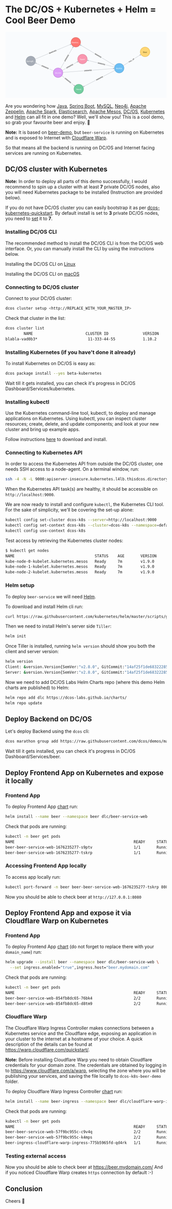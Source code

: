 # The DC/OS + Kubernetes + Helm = Cool Beer Demo

![Model](images/components.png)

Are you wondering how [Java](http://www.oracle.com/technetwork/java/index.html), [Spring Boot](https://projects.spring.io/spring-boot/), [MySQL](https://www.mysql.com), [Neo4j](https://neo4j.com), [Apache Zeppelin](https://zeppelin.apache.org/), [Apache Spark](https://spark.apache.org/), [Elasticsearch](https://www.elastic.co),  [Apache Mesos](https://mesos.apache.org/), [DC/OS](https://dcos.io), [Kubernetes](https://kubernetes.io/) and [Helm](https://helm.sh) can all fit in one demo? Well, we'll show you! This is a cool demo, so grab your favourite beer and enjoy. 🍺

**Note:** It is based on [beer-demo](https://github.com/dcos/demos/tree/master/beer-demo/1.10), but `beer-service` is running on Kubernetes and is exposed to Internet with [Cloudflare Warp](https://warp.cloudflare.com/docs/kubernetes/).

So that means all the backend is running on DC/OS and Internet facing services are running on Kubernetes.

## DC/OS cluster with Kubernetes

**Note:** In order to deploy all parts of this demo successfully, I would recommend to spin up a cluster with at least **7** private DC/OS nodes, also you will need Kubernetes package to be installed (Instruction are provided below).

If you do not have DC/OS cluster you can easily bootstrap it as per [dcos-kubernetes-quickstart](https://github.com/mesosphere/dcos-kubernetes-quickstart).
By default install is set to **3** private DC/OS nodes, you need to [set](https://docs.mesosphere.com/service-docs/beta-kubernetes/0.3.0-1.7.10-beta/advanced-install/#change-the-number-of-kubernetes-worker-nodes) it to **7**.

### Installing DC/OS CLI

The recommended method to install the DC/OS CLI is from the DC/OS web interface. Or, you can manually install the CLI by using the instructions below.

Installing the DC/OS CLI on [Linux](https://dcos.io/docs/1.10/cli/install/#linux)

Installing the DC/OS CLI on [macOS](https://dcos.io/docs/1.10/cli/install/#osx)

### Connecting to DC/OS cluster

Connect to your DC/OS cluster:
```bash
dcos cluster setup <http://REPLACE_WITH_YOUR_MASTER_IP>
```

Check that cluster in the list:
```bash
dcos cluster list
        NAME                       CLUSTER ID               VERSION           URL
blabla-vad0b3*                      11-333-44-55            1.10.2            http://1.2.3.4
```

### Installing Kubernetes (if you have't done it already)

To install Kubernetes on DC/OS is easy as:
```bash
dcos package install --yes beta-kubernetes
```

Wait till it gets installed, you can check it's progress in DC/OS Dashboard/Services/kubernetes.

### Installing kubectl

Use the Kubernetes command-line tool, kubectl, to deploy and manage applications on Kubernetes. Using kubectl, you can inspect cluster resources; create, delete, and update components; and look at your new cluster and bring up example apps.

Follow instructions [here](https://kubernetes.io/docs/tasks/tools/install-kubectl/) to download and install.

### Connecting to Kubernetes API

In order to access the Kubernetes API from outside the DC/OS cluster, one needs SSH access to a node-agent.
On a terminal window, run:

```bash
ssh -4 -N -L 9000:apiserver-insecure.kubernetes.l4lb.thisdcos.directory:9000 <REPLACE_WITH_YOUR_REMOTE_LINUX_USERNAME>@<http://REPLACE_WITH_YOUR_MASTER_IP>
```

When the Kubernetes API task(s) are healthy, it should be accessible on `http://localhost:9000`.

We are now ready to install and configure `kubectl`, the Kubernetes CLI tool. For the sake of simplicity, we'll be covering the set-up alone:
```bash
kubectl config set-cluster dcos-k8s --server=http://localhost:9000
kubectl config set-context dcos-k8s --cluster=dcos-k8s --namespace=default
kubectl config use-context dcos-k8s
```

Test access by retrieving the Kubernetes cluster nodes:
```bash
$ kubectl get nodes
NAME                                   STATUS    AGE       VERSION
kube-node-0-kubelet.kubernetes.mesos   Ready     7m        v1.9.0
kube-node-1-kubelet.kubernetes.mesos   Ready     7m        v1.9.0
kube-node-2-kubelet.kubernetes.mesos   Ready     7m        v1.9.0
```

### Helm setup

To deploy `beer-service` we will need [Helm](https://helm.sh).

To download and install Helm cli run:
```bash
curl https://raw.githubusercontent.com/kubernetes/helm/master/scripts/get | bash
```

Then we need to install Helm's server side `Tiller`:
```bash
helm init
```

Once Tiller is installed, running `helm version` should show you both the client and server version:
```bash
helm version
Client: &version.Version{SemVer:"v2.8.0", GitCommit:"14af25f1de6832228539259b821949d20069a222", GitTreeState:"clean"}
Server: &version.Version{SemVer:"v2.8.0", GitCommit:"14af25f1de6832228539259b821949d20069a222", GitTreeState:"clean"}
```

Now we need to add DC/OS Labs Helm Charts repo (where this demo Helm charts are published) to Helm:
```bash
helm repo add dlc https://dcos-labs.github.io/charts/
helm repo update
```

## Deploy Backend on DC/OS

Let's deploy Backend using the `dcos` cli:
```bash
dcos marathon group add https://raw.githubusercontent.com/dcos/demos/master/dcos-k8s-beer-demo/1.10/marathon-apps/marathon-configuration.json
```

Wait till it gets installed, you can check it's progress in DC/OS Dashboard/Services/beer.

## Deploy Frontend App on Kubernetes and expose it locally

### Frontend App

To deploy Frontend App [chart](https://github.com/dcos-labs/charts/tree/master/stable/beer-service-web) run:
```bash
helm install --name beer --namespace beer dlc/beer-service-web
```

Check that pods are running:
```bash
kubectl -n beer get pods
NAME                                                    READY     STATUS    RESTARTS   AGE
beer-beer-service-web-1676235277-s9ptv                  1/1       Running   0          2m
beer-beer-service-web-1676235277-tskrp                  1/1       Running   0          2m
```

### Accessing Frontend App locally

To access app locally run:
```bash
kubectl port-forward -n beer beer-beer-service-web-1676235277-tskrp 8080
```

Now you should be able to check beer at `http://127.0.0.1:8080`

## Deploy Frontend App and expose it via Cloudflare Warp on Kubernetes

### Frontend App

To deploy Frontend App [chart](https://github.com/dcos-labs/charts/tree/master/stable/beer-service-web) (do not forget to replace there with your `domain_name`) run:
```bash
helm upgrade --install beer --namespace beer dlc/beer-service-web \
  --set ingress.enabled="true",ingress.host="beer.mydomain.com"
```

Check that pods are running:
```bash
kubectl -n beer get pods
NAME                                                    READY     STATUS    RESTARTS   AGE
beer-beer-service-web-854fb8dc65-76bk4                  2/2       Running   0          2m
beer-beer-service-web-854fb8dc65-d8tm9                  2/2       Running   0          2m
```

### Cloudflare Warp

The Cloudflare Warp Ingress Controller makes connections between a Kubernetes service and the Cloudflare edge, exposing an application in your cluster to the internet at a hostname of your choice. A quick description of the details can be found at https://warp.cloudflare.com/quickstart/.

**Note:** Before installing Cloudflare Warp you need to obtain Cloudflare credentials for your domain zone.
The credentials are obtained by logging in to https://www.cloudflare.com/a/warp, selecting the zone where you will be publishing your services, and saving the file locally to `dcos-k8s-beer-demo` folder.

To deploy Cloudflare Warp Ingress Controller [chart](https://github.com/dcos-labs/charts/tree/master/stable/cloudflare-warp-ingress) run:
```bash
helm install --name beer-ingress --namespace beer dlc/cloudflare-warp-ingress --set cert=$(cat cloudflare-warp.pem | base64)
```

Check that pods are running:
```bash
kubectl -n beer get pods
NAME                                                    READY     STATUS    RESTARTS   AGE
beer-beer-service-web-57f9bc955c-c9v4q                  2/2       Running   0          3m
beer-beer-service-web-57f9bc955c-k4mps                  2/2       Running   0          3m
beer-ingress-cloudflare-warp-ingress-775b5965fd-qd4rk   1/1       Running   0          16s
```

### Testing external access

Now you should be able to check beer at https://beer.mydomain.com/
And if you noticed Cloudflare Warp creates `https` connection by default :-)

## Conclusion

Cheers 🍺
